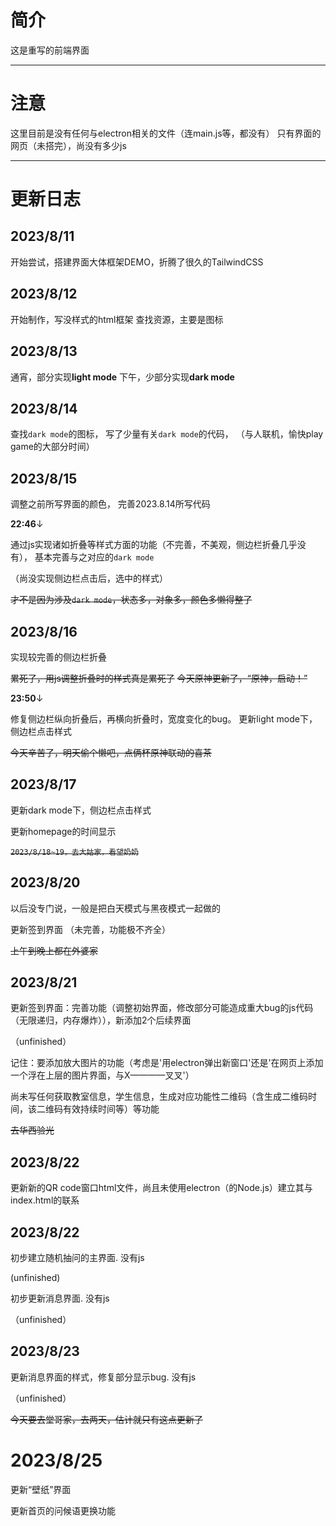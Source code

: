 # 简介
这是重写的前端界面

___


# 注意
这里目前是没有任何与electron相关的文件（连main.js等，都没有）
只有界面的网页（未搭完），尚没有多少js

___

# 更新日志

## 2023/8/11
开始尝试，搭建界面大体框架DEMO，折腾了很久的TailwindCSS


## 2023/8/12
开始制作，写没样式的html框架
查找资源，主要是图标


## 2023/8/13
通宵，部分实现**light mode**
下午，少部分实现**dark mode**


## 2023/8/14
查找`dark mode`的图标，
写了少量有关`dark mode`的代码，
（与人联机，愉快play game的大部分时间）


## 2023/8/15
调整之前所写界面的颜色，
完善2023.8.14所写代码


**22:46**↓

通过js实现诸如折叠等样式方面的功能（不完善，不美观，侧边栏折叠几乎没有），
基本完善与之对应的`dark mode`

（尚没实现侧边栏点击后，选中的样式）


~~才不是因为涉及`dark mode`，状态多，对象多，颜色多懒得整了~~


## 2023/8/16
实现较完善的侧边栏折叠


~~累死了，用js调整折叠时的样式真是累死了~~
~~今天原神更新了，“原神，启动！”~~


**23:50**↓

修复侧边栏纵向折叠后，再横向折叠时，宽度变化的bug。
更新light mode下，侧边栏点击样式


~~今天辛苦了，明天偷个懒吧，点俩杯原神联动的喜茶~~

## 2023/8/17
更新dark mode下，侧边栏点击样式


更新homepage的时间显示


~~`2023/8/18~19，去大姑家，看望奶奶`~~


## 2023/8/20
以后没专门说，一般是把白天模式与黑夜模式一起做的

更新签到界面
（未完善，功能极不齐全）


~~上午到晚上都在外婆家~~


## 2023/8/21
更新签到界面：完善功能（调整初始界面，修改部分可能造成重大bug的js代码（无限递归，内存爆炸）），新添加2个后续界面

（unfinished）


记住：要添加放大图片的功能（考虑是'用electron弹出新窗口'还是'在网页上添加一个浮在上层的图片界面，与X————叉叉'）

尚未写任何获取教室信息，学生信息，生成对应功能性二维码（含生成二维码时间，该二维码有效持续时间等）等功能


~~去华西验光~~

## 2023/8/22
更新新的QR code窗口html文件，尚且未使用electron（的Node.js）建立其与index.html的联系


## 2023/8/22
初步建立随机抽问的主界面.
没有js

(unfinished)

初步更新消息界面.
没有js

（unfinished）


## 2023/8/23
更新消息界面的样式，修复部分显示bug.
没有js

（unfinished）


~~今天要去堂哥家，去两天，估计就只有这点更新了~~


# 2023/8/25
更新“壁纸”界面

更新首页的问候语更换功能


